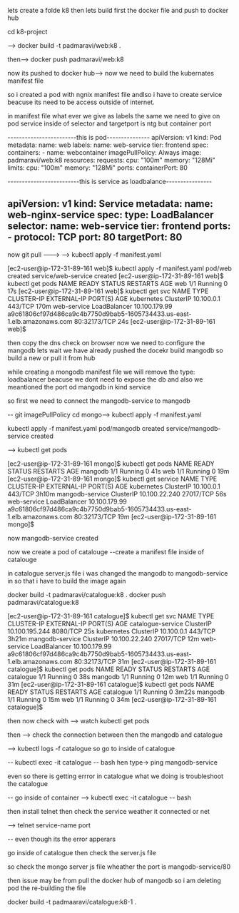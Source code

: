 lets create a folde k8 then
lets build first the docker file and push to docker hub

cd k8-project

--> docker build -t padmaravi/web:k8 .

then-->  docker push padmaravi/web:k8

now its pushed to docker hub--> now we need to build the kubernates manifest file

 so i created a pod with ngnix manifest file andlso i have to create service beacuse its
 need to be access outside of internet.

 in manifest file what ever we give as labels the same we need to give on pod service inside of selector and targetport is ntg
 but container port

 ------------------------this is pod---------------
 apiVersion: v1
kind: Pod
metadata:
  name: web
  labels:
    name: web-service
    tier: frontend
spec:
  containers:
    - name: webcontainer
      imagePullPolicy: Always
      image: padmaravi/web:k8
      resources:
        requests:
          cpu: "100m"
          memory: "128Mi"
        limits:
          cpu: "100m"
          memory: "128Mi"
      ports:
        containerPort: 80

-------------------------this is service as loadbalance----------------

apiVersion: v1
kind: Service
metadata:
  name: web-nginx-service
spec:
  type: LoadBalancer
  selector:
    name: web-service
    tier: frontend
  ports:
    - protocol: TCP
      port: 80
      targetPort: 80
----------------------------------------------------

now git pull --->
-->  kubectl apply -f manifest.yaml

[ec2-user@ip-172-31-89-161 web]$ kubectl apply -f manifest.yaml
pod/web created
service/web-service created
[ec2-user@ip-172-31-89-161 web]$ kubectl get pods
NAME   READY   STATUS    RESTARTS   AGE
web    1/1     Running   0          17s
[ec2-user@ip-172-31-89-161 web]$ kubectl get svc
NAME          TYPE           CLUSTER-IP      EXTERNAL-IP                                                               PORT(S)        AGE
kubernetes    ClusterIP      10.100.0.1      <none>                                                                    443/TCP        170m
web-service   LoadBalancer   10.100.179.99   a9c61806cf97d486ca9c4b7750d9bab5-1605734433.us-east-1.elb.amazonaws.com   80:32173/TCP   24s
[ec2-user@ip-172-31-89-161 web]$


then copy the dns check on browser
now we need to configure the mangodb lets wait we have already pushed the docekr build mangodb so build a new
or pull it from hub

while creating a mongodb manifest file we will remove the type: loadbalancer beacuse we dont need to expose the db
and also we meantioned the port od mangodb in kind service

so first we need to connect the mangodb-service to mangodb 

-- git imagePullPolicy
cd mongo--> kubectl apply -f manifest.yaml

kubectl apply -f manifest.yaml
pod/mangodb created
service/mangodb-service created


--> kubectl get pods

[ec2-user@ip-172-31-89-161 mongo]$ kubectl get pods
NAME      READY   STATUS    RESTARTS   AGE
mangodb   1/1     Running   0          41s
web       1/1     Running   0          19m
[ec2-user@ip-172-31-89-161 mongo]$ kubectl get service
NAME              TYPE           CLUSTER-IP      EXTERNAL-IP                                                               PORT(S)        AGE
kubernetes        ClusterIP      10.100.0.1      <none>                                                                    443/TCP        3h10m
mangodb-service   ClusterIP      10.100.22.240   <none>                                                                    27017/TCP      56s
web-service       LoadBalancer   10.100.179.99   a9c61806cf97d486ca9c4b7750d9bab5-1605734433.us-east-1.elb.amazonaws.com   80:32173/TCP   19m
[ec2-user@ip-172-31-89-161 mongo]$



now mangodb-service created

now we create a pod of catalouge --create a manifest file inside of catalouge

in catalogue server.js file i was changed the mangodb to mangodb-service in so that i have to build the image again

 docker build -t padmaravi/catalogue:k8 .
docker push padmaravi/catalogue:k8

[ec2-user@ip-172-31-89-161 catalogue]$ kubectl get svc
NAME                TYPE           CLUSTER-IP       EXTERNAL-IP                                                               PORT(S)        AGE
catalogue-service   ClusterIP      10.100.195.244   <none>                                                                    8080/TCP       25s
kubernetes          ClusterIP      10.100.0.1       <none>                                                                    443/TCP        3h21m
mangodb-service     ClusterIP      10.100.22.240    <none>                                                                    27017/TCP      12m
web-service         LoadBalancer   10.100.179.99    a9c61806cf97d486ca9c4b7750d9bab5-1605734433.us-east-1.elb.amazonaws.com   80:32173/TCP   31m
[ec2-user@ip-172-31-89-161 catalogue]$ kubectl get pods
NAME        READY   STATUS    RESTARTS   AGE
catalogue   1/1     Running   0          38s
mangodb     1/1     Running   0          12m
web         1/1     Running   0          31m
[ec2-user@ip-172-31-89-161 catalogue]$ kubectl get pods
NAME        READY   STATUS    RESTARTS   AGE
catalogue   1/1     Running   0          3m22s
mangodb     1/1     Running   0          15m
web         1/1     Running   0          34m
[ec2-user@ip-172-31-89-161 catalogue]$


then now check with --> watch kubectl get pods

then --> check the connection between then the mangodb and catalogue

--> kubectl logs -f catalogue
 so go to inside of catalogue

 -- kubectl exec -it catalogue -- bash
 hen type-> ping mangodb-service

 even so there is getting errror in catalogue what we doing is troubleshoot the catalogue

 -- go inside of container 
 --> kubectl exec -it catalogue -- bash

 then install telnet then check the service weather it connected or net 

 --> telnet service-name port

 -- even though its the error apperars

 go inside of catalogue then check the server.js file

 so check the mongo server js file wheather the port is mangodb-service/80

 then issue may be from pull the docker hub of mangodb so i am deleting pod the re-building the file

 docker build -t padmaaravi/catalogue:k8-1 .

 